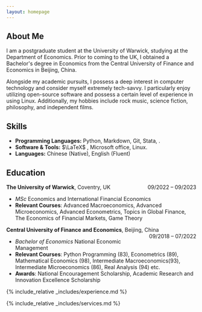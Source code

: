 ```yaml
---
layout: homepage
---
```


## About Me

I am a postgraduate student at the University of Warwick, studying at the Department of Economics. Prior to coming to the UK, I obtained a Bachelor's degree in Economics from the Central University of Finance and Economics in Beijing, China. 

Alongside my academic pursuits, I possess a deep interest in computer technology and consider myself extremely tech-savvy. I particularly enjoy utilizing open-source software and possess a certain level of experience in using Linux. Additionally, my hobbies include rock music, science fiction, philosophy, and independent films.

## Skills

- **Programming Languages:** <i class="fab fa-python"></i> Python, <i class="fab fa-markdown"></i> Markdown, <i class="fab fa-git-alt"></i> Git, Stata, <i class="fab fa-r-project"></i>.
- **Software & Tools:** $\LaTeX$ , <i class="fab fa-microsoft"></i> Microsoft office, <i class="fab fa-linux"></i> Linux.
- **Languages:** Chinese (Native), English (Fluent) 

## Education

  **The University of Warwick**, Coventry, UK <span style="float:right">09/2022 – 09/2023</span>  
  - *MSc* Economics and International Financial Economics
  - **Relevant Courses**: Advanced Macroeconomics, Advanced Microeconomics, Advanced Econometrics, Topics in Global Finance, The Economics of Financial Markets, Game Theory

  **Central University of Finance and Economics**, Beijing, China <span style="float:right">09/2018 – 07/2022</span>  
   - *Bachelor of Economics* National Economic Management
   - **Relevant Courses**: Python Programming (83), Econometrics (89), Mathematical Economics (98), Intermediate Macroeconomics(93), Intermediate Microeconomics (86), Real Analysis (94) etc.
   - **Awards**: National Encouragement Scholarship, Academic Research and Innovation Excellence Scholarship

{% include_relative _includes/experience.md %}

{% include_relative _includes/services.md %}


